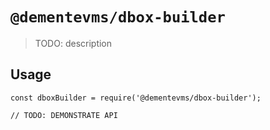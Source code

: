 # `@dementevms/dbox-builder`

> TODO: description

## Usage

```
const dboxBuilder = require('@dementevms/dbox-builder');

// TODO: DEMONSTRATE API
```
